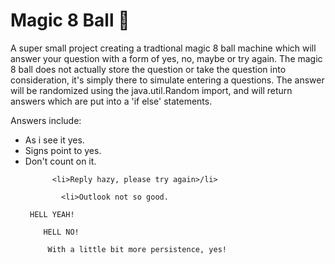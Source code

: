 # Magic 8 Ball 🎱

A super small project creating a tradtional magic 8 ball machine which will answer your question with a form of yes, no, maybe or try again. The magic 8 ball does not actually  store the question or take the question into consideration, it's simply there to simulate entering a questions. The answer will be randomized using the java.util.Random import, and will return answers which are put into a 'if else' statements.

Answers include:

<ul>
            <li>As i see it yes.</li>
       <li>Signs point to yes.</li>
            <li>Don't count on it.</li>
      
          <li>Reply hazy, please try again>/li>
       
            <li>Outlook not so good.
       
     HELL YEAH!
       
        HELL NO!
        
         With a little bit more persistence, yes!
</ul>
